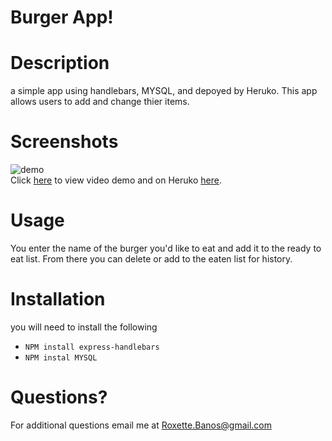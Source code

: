 # Burger App!

# Description 
a simple app using handlebars, MYSQL, and depoyed by Heruko. This app allows users to add and change thier items. 

# Screenshots 
![demo](https://github.com/chavelyo3/burger_beta/blob/main/public/img/Burger%20App!.gif?raw=true)<br>
 Click [here](https://drive.google.com/file/d/1jpITSvAukVRm_Amhn7EJCCVG9w942nnr/view) to view video demo and on Heruko [here](https://secret-citadel-14425.herokuapp.com/).


# Usage 
You enter the name of the burger you'd like to eat and add it to the ready to eat list. From there you can delete or add to the eaten list for history. 

# Installation 
you will need to install the following 
* <code>NPM install express-handlebars</code>
* <code>NPM instal MYSQL</code>


# Questions? 
For additional questions email me at Roxette.Banos@gmail.com